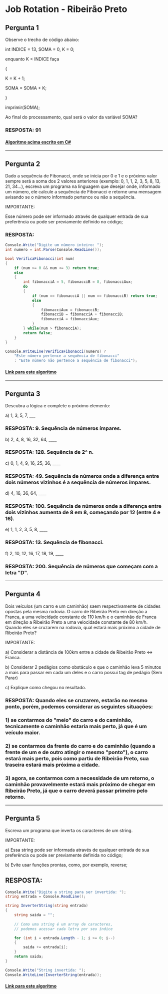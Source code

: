 # Job Rotation - Ribeirão Preto

## Pergunta 1

Observe o trecho de código abaixo:

int INDICE = 13, SOMA = 0, K = 0;

enquanto K < INDICE faça

{

K = K + 1;

SOMA = SOMA + K;

}

imprimir(SOMA);

Ao final do processamento, qual será o valor da variável SOMA?

### RESPOSTA: 91
#### [Algoritmo acima escrito em C#](pergunta-1/Program.cs)

<hr>

## Pergunta 2

Dado a sequência de Fibonacci, onde se inicia por 0 e 1 e o próximo valor sempre será a soma dos 2 valores anteriores (exemplo: 0, 1, 1, 2, 3, 5, 8, 13, 21, 34...), escreva um programa na linguagem que desejar onde, informado um número, ele calcule a sequência de Fibonacci e retorne uma mensagem avisando se o número informado pertence ou não a sequência.

IMPORTANTE:

Esse número pode ser informado através de qualquer entrada de sua preferência ou pode ser previamente definido no código;

### RESPOSTA:
```csharp
Console.Write("Digite um número inteiro: ");
int numero = int.Parse(Console.ReadLine());

bool VerificaFibonacci(int num)
{
    if (num >= 0 && num <= 3) return true;
    else
    {
        int fibonacciA = 5, fibonacciB = 8, fibonacciAux;
        do
        {
            if (num == fibonacciA || num == fibonacciB) return true;
            else
            {
                fibonacciAux = fibonacciB;
                fibonacciB = fibonacciA + fibonacciB;
                fibonacciA = fibonacciAux;
            }
        } while(num > fibonacciA);
        return false;
    }
}

Console.WriteLine(VerificaFibonacci(numero) ? 
    "Este número pertence a sequência de fibonacci" 
    : "Este número não pertence a sequência de fibonacci");
```
#### [Link para este algoritmo](pergunta-2/Program.cs)

<hr>

## Pergunta 3

Descubra a lógica e complete o próximo elemento:

a) 1, 3, 5, 7, \_\_\_

### RESPOSTA: 9. Sequência de números ímpares.

b) 2, 4, 8, 16, 32, 64, \_\_\_\_

### RESPOSTA: 128. Sequência de 2^ n.

c) 0, 1, 4, 9, 16, 25, 36, \_\_\_\_

### RESPOSTA: 49. Sequência de números onde a diferença entre dois números vizinhos é a sequência de números ímpares.

d) 4, 16, 36, 64, \_\_\_\_

### RESPOSTA: 100. Sequência de números onde a diferença entre dois vizinhos aumenta de 8 em 8, começando por 12 (entre 4 e 16).

e) 1, 1, 2, 3, 5, 8, \_\_\_\_

### RESPOSTA: 13. Sequência de fibonacci.

f) 2, 10, 12, 16, 17, 18, 19, \_\_\_\_

### RESPOSTA: 200. Sequência de números que começam com a letra "D".

<hr>

## Pergunta 4

Dois veículos (um carro e um caminhão) saem respectivamente de cidades opostas pela mesma rodovia. O carro de Ribeirão Preto em direção a Franca, a uma velocidade constante de 110 km/h e o caminhão de Franca em direção a Ribeirão Preto a uma velocidade constante de 80 km/h. Quando eles se cruzarem na rodovia, qual estará mais próximo a cidade de Ribeirão Preto?

IMPORTANTE:

a) Considerar a distância de 100km entre a cidade de Ribeirão Preto <-> Franca.

b) Considerar 2 pedágios como obstáculo e que o caminhão leva 5 minutos a mais para passar em cada um deles e o carro possui tag de pedágio (Sem Parar)

c) Explique como chegou no resultado.

### RESPOSTA: Quando eles se cruzarem, estarão no mesmo ponto, porém, podemos considerar as seguintes situações:

### 1) se contarmos do "meio" do carro e do caminhão, tecnicamente o caminhão estaria mais perto, já que é um veículo maior.

### 2) se contarmos da frente do carro e do caminhão (quando a frente de um e de outro atingir o mesmo "ponto"), o carro estará mais perto, pois como partiu de Ribeirão Preto, sua traseira estará mais próxima a cidade.

### 3) agora, se contarmos com a necessidade de um retorno, o caminhão provavelmente estará mais próximo de chegar em Ribeirão Preto, já que o carro deverá passar primeiro pelo retorno.

<hr>

## Pergunta 5

Escreva um programa que inverta os caracteres de um string.

IMPORTANTE:

a) Essa string pode ser informada através de qualquer entrada de sua preferência ou pode ser previamente definida no código;

b) Evite usar funções prontas, como, por exemplo, reverse;

## RESPOSTA:
```csharp
Console.Write("Digite a string para ser invertida: ");
string entrada = Console.ReadLine();

string InverterString(string entrada)
{
    string saida = "";
    
    // Como uma string é um array de caracteres,
    // podemos acessar cada letra por seu índice

    for (int i = entrada.Length - 1; i >= 0; i--)
    {
        saida += entrada[i];
    }
    return saida;
}

Console.Write("String invertida: ");
Console.WriteLine(InverterString(entrada));
```
#### [Link para este algoritmo](pergunta-5/Program.cs)
